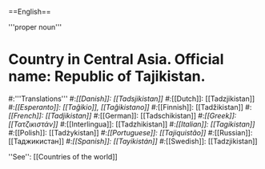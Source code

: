 ==English==

'''proper noun'''

# Country in Central Asia. Official name: Republic of Tajikistan.
#:'''Translations'''
#:*[[Danish]]: [[Tadsjikistan]]
#:*[[Dutch]]: [[Tadzjikistan]]
#:*[[Esperanto]]: [[Taĝikio]], [[Taĝikistano]]
#:*[[Finnish]]: [[Tadžikistan]]
#:*[[French]]: [[Tadjikistan]]
#:*[[German]]: [[Tadschikistan]]
#:*[[Greek]]: [[Τατζικιστάν]]
#:*[[Interlingua]]: [[Tadzhikistan]]
#:*[[Italian]]: [[Tagikistan]]
#:*[[Polish]]: [[Tadżykistan]]
#:*[[Portuguese]]: [[Tajiquistão]]
#:*[[Russian]]: [[Таджикистан]]
#:*[[Spanish]]: [[Tayikistán]]
#:*[[Swedish]]: [[Tadzjikistan]]

''See'': [[Countries of the world]]